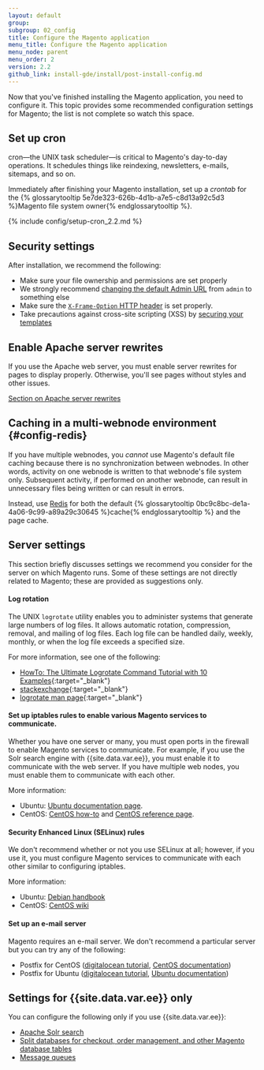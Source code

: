 ```yaml
---
layout: default
group:
subgroup: 02_config
title: Configure the Magento application
menu_title: Configure the Magento application
menu_node: parent
menu_order: 2
version: 2.2
github_link: install-gde/install/post-install-config.md
---
```


Now that you've finished installing the Magento application, you need to configure it. This topic provides some recommended configuration settings for Magento; the list is not complete so watch this space.

<h2 id="post-install-cron">Set up cron</h2>
cron&mdash;the UNIX task scheduler&mdash;is critical to Magento's day-to-day operations. It schedules things like reindexing, newsletters, e-mails, sitemaps, and so on.

Immediately after finishing your Magento installation, set up a *crontab* for the {% glossarytooltip 5e7de323-626b-4d1b-a7e5-c8d13a92c5d3 %}Magento file system owner{% endglossarytooltip %}.

{% include config/setup-cron_2.2.md %}

<h2 id="post-install-secy">Security settings</h2>
After installation, we recommend the following:

*	Make sure your file ownership and permissions are set properly
*	We strongly recommend <a href="{{page.baseurl}}install-gde/install/cli/install-cli-adminurl.html">changing the default Admin URL</a> from `admin` to something else
*	Make sure the <a href="{{page.baseurl}}config-guide/secy/secy-xframe.html">`X-Frame-Option` HTTP header</a> is set properly.
*	Take precautions against cross-site scripting (XSS) by <a href="{{page.baseurl}}frontend-dev-guide/templates/template-security.html">securing your templates</a>
<!-- Set up roles and restricted users (Admin) -->

<h2 id="post-install-rewrites">Enable Apache server rewrites</h2>
If you use the Apache web server, you must enable server rewrites for pages to display properly. Otherwise, you'll see pages without styles and other issues.

<a href="{{page.baseurl}}install-gde/prereq/apache.html#apache-help-rewrite">Section on Apache server rewrites</a>

## Caching in a multi-webnode environment {#config-redis}
If you have multiple webnodes, you *cannot* use Magento's default file caching because there is no synchronization between webnodes. In other words, activity on one webnode is written to that webnode's file system only. Subsequent activity, if performed on another webnode, can result in unnecessary files being written or can result in errors.

Instead, use [Redis]({{page.baseurl}}config-guide/redis/config-redis.html) for both the default {% glossarytooltip 0bc9c8bc-de1a-4a06-9c99-a89a29c30645 %}cache{% endglossarytooltip %} and the page cache.

<h2 id="post-install-server">Server settings</h2>
This section briefly discusses settings we recommend you consider for the server on which Magento runs. Some of these settings are not directly related to Magento; these are provided as suggestions only.

#### Log rotation

The UNIX `logrotate` utility enables you to administer systems that generate large numbers of log files.  It allows automatic rotation, compression, removal, and mailing of log files.  Each log file can be handled daily, weekly, monthly, or when the log file exceeds a specified size.

For more information, see one of the following:

*	[HowTo: The Ultimate Logrotate Command Tutorial with 10 Examples](http://www.thegeekstuff.com/2010/07/logrotate-examples){:target="_blank"}
*	[stackexchange](http://unix.stackexchange.com/questions/85662/how-to-properly-automatically-manually-rotate-log-files-for-production-rails-app){:target="_blank"}
*	[logrotate man page](http://linuxconfig.org/logrotate-8-manual-page){:target="_blank"}

#### Set up iptables rules to enable various Magento services to communicate.

Whether you have one server or many, you must open ports in the firewall to enable Magento services to communicate. For example, if you use the Solr search engine with {{site.data.var.ee}}, you must enable it to communicate with the web server. If you have multiple web nodes, you must enable them to communicate with each other.

More information:

*	Ubuntu: <a href="https://help.ubuntu.com/community/IptablesHowTo" target="_blank">Ubuntu documentation page</a>.
*	CentOS: <a href="http://wiki.centos.org/HowTos/Network/IPTables" target="_blank">CentOS how-to</a> and <a href="http://www.centos.org/docs/4/4.5/Security_Guide/s1-firewall-ipt-basic.html" target="_blank">CentOS reference page</a>.

#### Security Enhanced Linux (SELinux) rules

We don't recommend whether or not you use SELinux at all; however, if you use it, you must configure Magento services to communicate with each other similar to configuring iptables.

More information:

*	Ubuntu: <a href="https://debian-handbook.info/browse/stable/sect.selinux.html" target="_blank">Debian handbook</a>
*	CentOS: <a href="https://wiki.centos.org/HowTos/SELinux" target="_blank">CentOS wiki</a>

#### Set up an e-mail server

Magento requires an e-mail server. We don't recommend a particular server but you can try any of the following:

*	Postfix for CentOS (<a href="https://www.digitalocean.com/community/tutorials/how-to-install-postfix-on-centos-6" target="_blank">digitalocean tutorial</a>, <a href="https://www.centos.org/docs/5/html/Deployment_Guide-en-US/ch-email.html" target="_blank">CentOS documentation</a>)
*	Postfix for Ubuntu (<a href="https://www.digitalocean.com/community/tutorials/how-to-install-and-setup-postfix-on-ubuntu-14-04" target="_blank">digitalocean tutorial</a>, <a href="https://help.ubuntu.com/community/MailServer" target="_blank">Ubuntu documentation</a>)

<h2 id="post-install-ee">Settings for {{site.data.var.ee}} only</h2>

You can configure the following only if you use {{site.data.var.ee}}:

*	<a href="{{page.baseurl}}config-guide/solr/solr-overview.html">Apache Solr search</a>
*	<a href="{{page.baseurl}}config-guide/multi-master/multi-master.html">Split databases for checkout, order management, and other Magento database tables</a>
*	<a href="{{page.baseurl}}config-guide/mq/rabbitmq-overview.html">Message queues</a>
